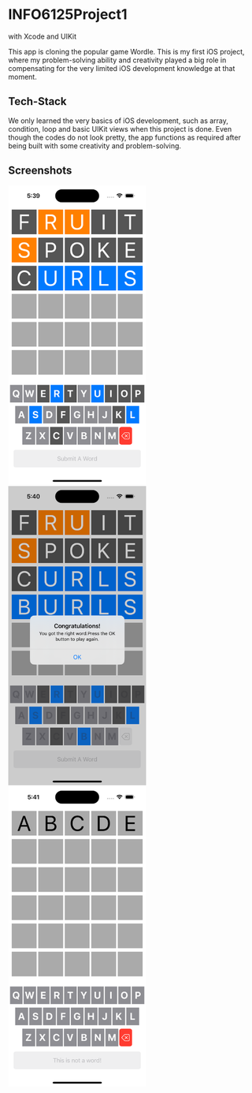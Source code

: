 # INFO6125Project1

with Xcode and UIKit

This app is cloning the popular game Wordle. This is my first iOS project, where my problem-solving ability and creativity played a big role in compensating for the very limited iOS development knowledge at that moment.

## Tech-Stack
We only learned the very basics of iOS development, such as array, condition, loop and basic UIKit views when this project is done. Even though the codes do not look pretty, 
the app functions as required after being built with some creativity and problem-solving.

## Screenshots

<p float="left">
  <img src="./screenshots/6125-P1-1.png" width="280" style="border:5px white;"/>
  <img src="./screenshots/6125-P1-2.png" width="280" style="border:5px white;"/>  
  <img src="./screenshots/6125-P1-3.png" width="280" style="border:50px #000000;"/>  
</p>
